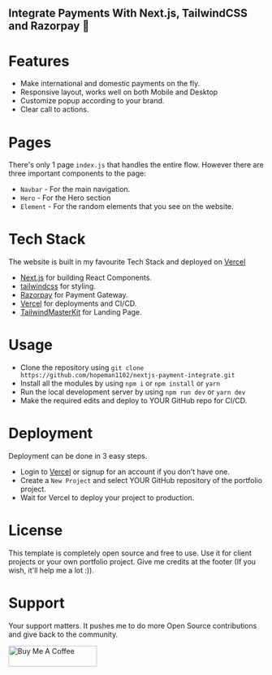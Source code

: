## Integrate Payments With Next.js, TailwindCSS and Razorpay 💯

# Features

- Make international and domestic payments on the fly.
- Responsive layout, works well on both Mobile and Desktop
- Customize popup according to your brand.
- Clear call to actions.

# Pages

There's only 1 page `index.js` that handles the entire flow.
However there are three important components to the page:

- `Navbar` - For the main navigation.
- `Hero` - For the Hero section
- `Element` - For the random elements that you see on the website.

# Tech Stack

The website is built in my favourite Tech Stack and deployed on [Vercel](https://vercel.com)

- [Next.js](https://nextjs.org) for building React Components.
- [tailwindcss](https://tailwindcss.com) for styling.
- [Razorpay](https://razorpay.com) for Payment Gateway.
- [Vercel](https://vercel.com) for deployments and CI/CD.
- [TailwindMasterKit](https://tailwindmasterkit.com) for Landing Page.

# Usage

- Clone the repository using `git clone https://github.com/hopeman1102/nextjs-payment-integrate.git`
- Install all the modules by using `npm i` or `npm install` or `yarn`
- Run the local development server by using `npm run dev` or `yarn dev`
- Make the required edits and deploy to YOUR GitHub repo for CI/CD.

# Deployment

Deployment can be done in 3 easy steps.

- Login to [Vercel](https://vercel.com) or signup for an account if you don't have one.
- Create a `New Project` and select YOUR GitHub repository of the portfolio project.
- Wait for Vercel to deploy your project to production.

# License

This template is completely open source and free to use. Use it for client projects or your own portfolio project. Give me credits at the footer (If you wish, it'll help me a lot :)).

# Support

Your support matters. It pushes me to do more Open Source contributions and give back to the community.

<a href="https://www.buymeacoffee.com/manuarora" target="_blank"><img src="https://cdn.buymeacoffee.com/buttons/default-orange.png" alt="Buy Me A Coffee" height="41" width="174"></a>
